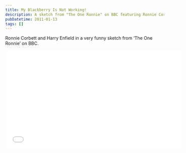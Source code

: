 ```yaml
---
title: My Blackberry Is Not Working!
description: A sketch from "The One Ronnie" on BBC featuring Ronnie Corbett and Harry Enfield is a funny skit about a Blackberry not working.
pubDatetime: 2011-01-13
tags: []
---
```


Ronnie Corbett and Harry Enfield in a very funny sketch from ‘The One
Ronnie’ on BBC.

<iframe width="560" height="315" src="//www.youtube.com/embed/kAG39jKi0lI" frameborder="0" allowfullscreen></iframe>
